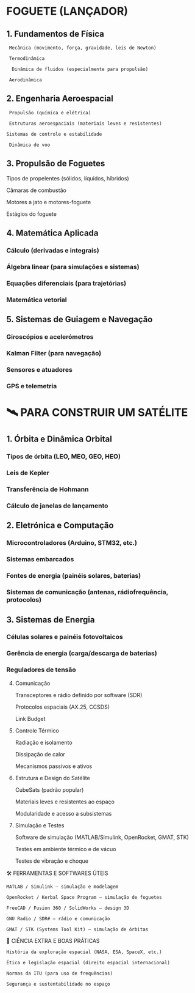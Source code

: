 # FOGUETE (LANÇADOR)
## 1. Fundamentos de Física

     Mecânica (movimento, força, gravidade, leis de Newton)

     Termodinâmica

      Dinâmica de fluidos (especialmente para propulsão)

     Aerodinâmica

## 2. Engenharia Aeroespacial

     Propulsão (química e elétrica)

     Estruturas aeroespaciais (materiais leves e resistentes)

    Sistemas de controle e estabilidade

     Dinâmica de voo

## 3. Propulsão de Foguetes

   Tipos de propelentes (sólidos, líquidos, híbridos)

   Câmaras de combustão

   Motores a jato e motores-foguete

   Estágios do foguete

## 4. Matemática Aplicada

   ### Cálculo (derivadas e integrais)

  ###  Álgebra linear (para simulações e sistemas)

   ### Equações diferenciais (para trajetórias)

  ###  Matemática vetorial

## 5. Sistemas de Guiagem e Navegação

   ### Giroscópios e acelerómetros

   ### Kalman Filter (para navegação)

   ### Sensores e atuadores

   ### GPS e telemetria

# 🛰️ PARA CONSTRUIR UM SATÉLITE
## 1. Órbita e Dinâmica Orbital

   ### Tipos de órbita (LEO, MEO, GEO, HEO)

   ### Leis de Kepler

  ### Transferência de Hohmann

   ### Cálculo de janelas de lançamento

## 2. Eletrónica e Computação

  ###  Microcontroladores (Arduino, STM32, etc.)

  ###  Sistemas embarcados

   ### Fontes de energia (painéis solares, baterias)

  ###  Sistemas de comunicação (antenas, rádiofrequência, protocolos)

## 3. Sistemas de Energia

  ###  Células solares e painéis fotovoltaicos

  ###  Gerência de energia (carga/descarga de baterias)

  ###  Reguladores de tensão

4. Comunicação

    Transceptores e rádio definido por software (SDR)

    Protocolos espaciais (AX.25, CCSDS)

    Link Budget

5. Controle Térmico

    Radiação e isolamento

    Dissipação de calor

    Mecanismos passivos e ativos

6. Estrutura e Design do Satélite

    CubeSats (padrão popular)

    Materiais leves e resistentes ao espaço

    Modularidade e acesso a subsistemas

7. Simulação e Testes

    Software de simulação (MATLAB/Simulink, OpenRocket, GMAT, STK)

    Testes em ambiente térmico e de vácuo

    Testes de vibração e choque

🛠️ FERRAMENTAS E SOFTWARES ÚTEIS

    MATLAB / Simulink – simulação e modelagem

    OpenRocket / Kerbal Space Program – simulação de foguetes

    FreeCAD / Fusion 360 / SolidWorks – design 3D

    GNU Radio / SDR# – rádio e comunicação

    GMAT / STK (Systems Tool Kit) – simulação de órbitas

🧠 CIÊNCIA EXTRA E BOAS PRÁTICAS

    História da exploração espacial (NASA, ESA, SpaceX, etc.)

    Ética e legislação espacial (direito espacial internacional)

    Normas da ITU (para uso de frequências)

    Segurança e sustentabilidade no espaço
